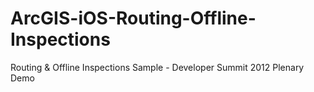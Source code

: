ArcGIS-iOS-Routing-Offline-Inspections
======================================

Routing &amp; Offline Inspections Sample - Developer Summit 2012 Plenary Demo